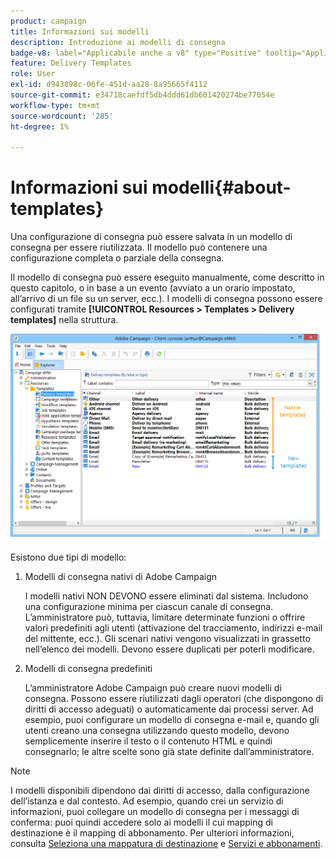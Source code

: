 ```yaml
---
product: campaign
title: Informazioni sui modelli
description: Introduzione ai modelli di consegna
badge-v8: label="Applicabile anche a v8" type="Positive" tooltip="Applicabile anche a Campaign v8"
feature: Delivery Templates
role: User
exl-id: d943898c-06fe-451d-aa28-8a95665f4112
source-git-commit: e34718caefdf5db4ddd61db601420274be77054e
workflow-type: tm+mt
source-wordcount: '285'
ht-degree: 1%

---
```


# Informazioni sui modelli{#about-templates}

Una configurazione di consegna può essere salvata in un modello di consegna per essere riutilizzata. Il modello può contenere una configurazione completa o parziale della consegna.

Il modello di consegna può essere eseguito manualmente, come descritto in questo capitolo, o in base a un evento (avviato a un orario impostato, all’arrivo di un file su un server, ecc.). I modelli di consegna possono essere configurati tramite **[!UICONTROL Resources > Templates > Delivery templates]** nella struttura.

![](assets/s_user_template_list.png)

Esistono due tipi di modello:

1. Modelli di consegna nativi di Adobe Campaign

   I modelli nativi NON DEVONO essere eliminati dal sistema. Includono una configurazione minima per ciascun canale di consegna. L’amministratore può, tuttavia, limitare determinate funzioni o offrire valori predefiniti agli utenti (attivazione del tracciamento, indirizzi e-mail del mittente, ecc.). Gli scenari nativi vengono visualizzati in grassetto nell’elenco dei modelli. Devono essere duplicati per poterli modificare.

1. Modelli di consegna predefiniti

   L’amministratore Adobe Campaign può creare nuovi modelli di consegna. Possono essere riutilizzati dagli operatori (che dispongono di diritti di accesso adeguati) o automaticamente dai processi server. Ad esempio, puoi configurare un modello di consegna e-mail e, quando gli utenti creano una consegna utilizzando questo modello, devono semplicemente inserire il testo o il contenuto HTML e quindi consegnarlo; le altre scelte sono già state definite dall’amministratore.

>[!NOTE]
>
>I modelli disponibili dipendono dai diritti di accesso, dalla configurazione dell’istanza e dal contesto. Ad esempio, quando crei un servizio di informazioni, puoi collegare un modello di consegna per i messaggi di conferma: puoi quindi accedere solo ai modelli il cui mapping di destinazione è il mapping di abbonamento. Per ulteriori informazioni, consulta [Seleziona una mappatura di destinazione](selecting-a-target-mapping.md) e [Servizi e abbonamenti](about-services-and-subscriptions.md).

